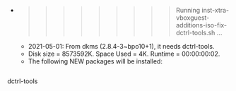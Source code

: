 * >>>>>>>>> Running inst-xtra-vboxguest-additions-iso-fix-dctrl-tools.sh ...
  * 2021-05-01: From dkms (2.8.4-3~bpo10+1), it needs dctrl-tools.
  * Disk size = 8573592K. Space Used = 4K. Runtime = 00:00:00:02.
  * The following NEW packages will be installed:
  ```bash
dctrl-tools
  ```
